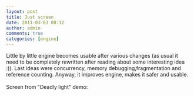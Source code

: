 ```yaml
---
layout: post
title: Just screen
date: 2011-03-03 08:12
author: admin
comments: true
categories: [engine]
---
```

Little by little engine becomes usable after various changes (as usual it need to be completely rewritten after reading about some interesting idea :)). Last ideas were concurrency, memory debugging,fragmentation and reference counting. Anyway, it improves engine, makes it safer and usable.<br /> <br />  Screen from "Deadly light" demo: <a onblur="try {parent.deselectBloggerImageGracefully();} catch(e) {}" href="http://3.bp.blogspot.com/-3d8-iJzS8zk/TW9TdPJFIJI/AAAAAAAABGo/WU1rwarO2qQ/s1600/editor_deadly_light.jpg"><img class="image featured" src="http://3.bp.blogspot.com/-3d8-iJzS8zk/TW9TdPJFIJI/AAAAAAAABGo/WU1rwarO2qQ/s320/editor_deadly_light.jpg" border="0" alt="" id="BLOGGER_PHOTO_ID_5579770225081262226" /></a>
